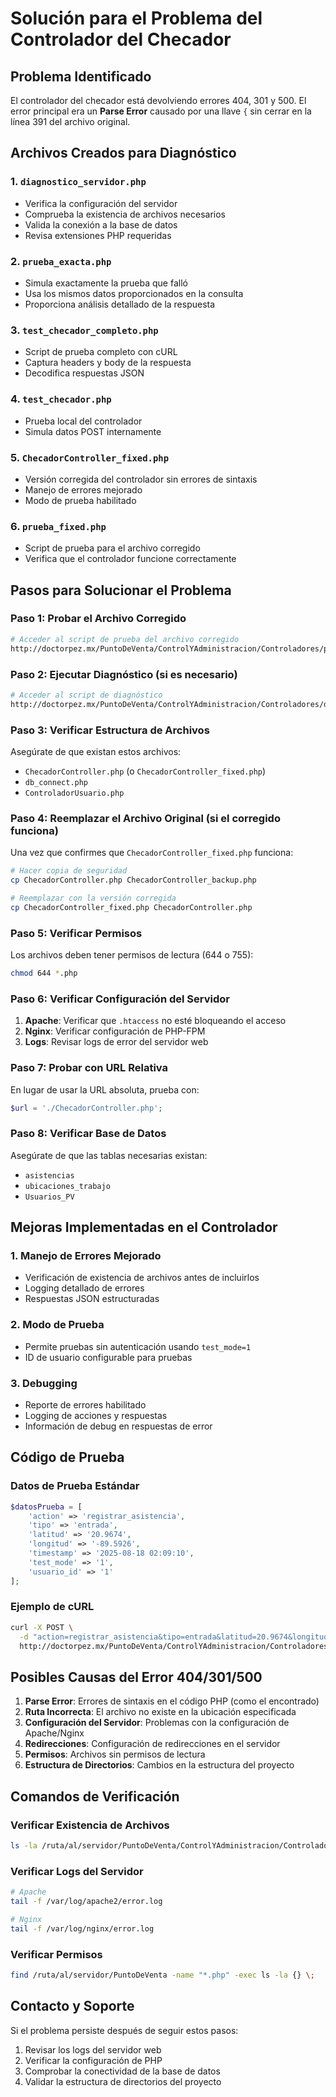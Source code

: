 # Solución para el Problema del Controlador del Checador

## Problema Identificado

El controlador del checador está devolviendo errores 404, 301 y 500. El error principal era un **Parse Error** causado por una llave `{` sin cerrar en la línea 391 del archivo original.

## Archivos Creados para Diagnóstico

### 1. `diagnostico_servidor.php`
- Verifica la configuración del servidor
- Comprueba la existencia de archivos necesarios
- Valida la conexión a la base de datos
- Revisa extensiones PHP requeridas

### 2. `prueba_exacta.php`
- Simula exactamente la prueba que falló
- Usa los mismos datos proporcionados en la consulta
- Proporciona análisis detallado de la respuesta

### 3. `test_checador_completo.php`
- Script de prueba completo con cURL
- Captura headers y body de la respuesta
- Decodifica respuestas JSON

### 4. `test_checador.php`
- Prueba local del controlador
- Simula datos POST internamente

### 5. `ChecadorController_fixed.php`
- Versión corregida del controlador sin errores de sintaxis
- Manejo de errores mejorado
- Modo de prueba habilitado

### 6. `prueba_fixed.php`
- Script de prueba para el archivo corregido
- Verifica que el controlador funcione correctamente

## Pasos para Solucionar el Problema

### Paso 1: Probar el Archivo Corregido
```bash
# Acceder al script de prueba del archivo corregido
http://doctorpez.mx/PuntoDeVenta/ControlYAdministracion/Controladores/prueba_fixed.php
```

### Paso 2: Ejecutar Diagnóstico (si es necesario)
```bash
# Acceder al script de diagnóstico
http://doctorpez.mx/PuntoDeVenta/ControlYAdministracion/Controladores/diagnostico_servidor.php
```

### Paso 3: Verificar Estructura de Archivos
Asegúrate de que existan estos archivos:
- `ChecadorController.php` (o `ChecadorController_fixed.php`)
- `db_connect.php`
- `ControladorUsuario.php`

### Paso 4: Reemplazar el Archivo Original (si el corregido funciona)
Una vez que confirmes que `ChecadorController_fixed.php` funciona:
```bash
# Hacer copia de seguridad
cp ChecadorController.php ChecadorController_backup.php

# Reemplazar con la versión corregida
cp ChecadorController_fixed.php ChecadorController.php
```

### Paso 5: Verificar Permisos
Los archivos deben tener permisos de lectura (644 o 755):
```bash
chmod 644 *.php
```

### Paso 6: Verificar Configuración del Servidor
1. **Apache**: Verificar que `.htaccess` no esté bloqueando el acceso
2. **Nginx**: Verificar configuración de PHP-FPM
3. **Logs**: Revisar logs de error del servidor web

### Paso 7: Probar con URL Relativa
En lugar de usar la URL absoluta, prueba con:
```php
$url = './ChecadorController.php';
```

### Paso 8: Verificar Base de Datos
Asegúrate de que las tablas necesarias existan:
- `asistencias`
- `ubicaciones_trabajo`
- `Usuarios_PV`

## Mejoras Implementadas en el Controlador

### 1. Manejo de Errores Mejorado
- Verificación de existencia de archivos antes de incluirlos
- Logging detallado de errores
- Respuestas JSON estructuradas

### 2. Modo de Prueba
- Permite pruebas sin autenticación usando `test_mode=1`
- ID de usuario configurable para pruebas

### 3. Debugging
- Reporte de errores habilitado
- Logging de acciones y respuestas
- Información de debug en respuestas de error

## Código de Prueba

### Datos de Prueba Estándar
```php
$datosPrueba = [
    'action' => 'registrar_asistencia',
    'tipo' => 'entrada',
    'latitud' => '20.9674',
    'longitud' => '-89.5926',
    'timestamp' => '2025-08-18 02:09:10',
    'test_mode' => '1',
    'usuario_id' => '1'
];
```

### Ejemplo de cURL
```bash
curl -X POST \
  -d "action=registrar_asistencia&tipo=entrada&latitud=20.9674&longitud=-89.5926&timestamp=2025-08-18%2002:09:10&test_mode=1&usuario_id=1" \
  http://doctorpez.mx/PuntoDeVenta/ControlYAdministracion/Controladores/ChecadorController.php
```

## Posibles Causas del Error 404/301/500

1. **Parse Error**: Errores de sintaxis en el código PHP (como el encontrado)
2. **Ruta Incorrecta**: El archivo no existe en la ubicación especificada
3. **Configuración del Servidor**: Problemas con la configuración de Apache/Nginx
4. **Redirecciones**: Configuración de redirecciones en el servidor
5. **Permisos**: Archivos sin permisos de lectura
6. **Estructura de Directorios**: Cambios en la estructura del proyecto

## Comandos de Verificación

### Verificar Existencia de Archivos
```bash
ls -la /ruta/al/servidor/PuntoDeVenta/ControlYAdministracion/Controladores/
```

### Verificar Logs del Servidor
```bash
# Apache
tail -f /var/log/apache2/error.log

# Nginx
tail -f /var/log/nginx/error.log
```

### Verificar Permisos
```bash
find /ruta/al/servidor/PuntoDeVenta -name "*.php" -exec ls -la {} \;
```

## Contacto y Soporte

Si el problema persiste después de seguir estos pasos:
1. Revisar los logs del servidor web
2. Verificar la configuración de PHP
3. Comprobar la conectividad de la base de datos
4. Validar la estructura de directorios del proyecto
